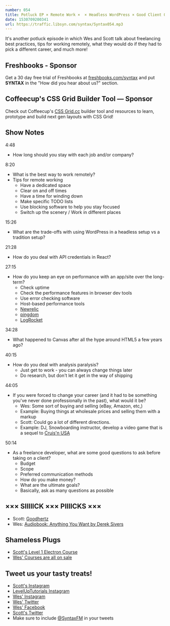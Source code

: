 ```yaml
---
number: 054
title: Potluck EP × Remote Work ×  × Headless WordPress × Good Client Questions × Alternate Careers × React API Credentials
date: 1530709200341
url: https://traffic.libsyn.com/syntax/Syntax054.mp3
---
```


It's another potluck episode in which Wes and Scott talk about freelancing best practices, tips for working remotely, what they would do if they had to pick a different career, and much more! 

## Freshbooks - Sponsor

Get a 30 day free trial of Freshbooks at [freshbooks.com/syntax](https://freshbooks.com/syntax) and put **SYNTAX** in the "How did you hear about us?" section.

## Coffeecup's CSS Grid Builder Tool — Sponsor

Check out Coffeecup's [CSS Grid.cc](https://cssgrid.cc/) builder tool and resources to learn, prototype and build next gen layouts with CSS Grid!

## Show Notes

4:48

* How long should you stay with each job and/or company?

8:20

* What is the best way to work remotely?
* Tips for remote working
  * Have a dedicated space
  * Clear on and off times
  * Have a time for winding down
  * Make specific TODO lists
  * Use blocking software to help you stay focused
  * Switch up the scenery / Work in different places

15:26

* What are the trade-offs with using WordPress in a headless setup vs a tradition setup?

21:28

* How do you deal with API credentials in React?

27:15

* How do you keep an eye on performance with an app/site over the long-term?
  * Check uptime
  * Check the performance features in browser dev tools
  * Use error checking software
  * Host-based performance tools
  * [Newrelic](https://newrelic.com/)
  * [pingdom](https://www.pingdom.com/)
  * [LogRocket](https://logrocket.com/)

34:28

* What happened to Canvas after all the hype around HTML5 a few years ago?

40:15

* How do you deal with analysis paralysis?
  * Just get to work - you can always change things later
  * Do research, but don't let it get in the way of shipping

44:05

* If you were forced to change your career (and it had to be something you've never done professionally in the past), what would it be?
  * Wes: Some sort of buying and selling (eBay, Amazon, etc,)
  * Example: Buying things at wholesale prices and selling them with a markup
  * Scott: Could go a lot of different directions. 
  * Example: DJ, Snowboarding instructor, develop a video game that is a sequel to [Cruis'n USA](https://en.wikipedia.org/wiki/Cruis%27n_USA)

50:14

* As a freelance developer, what are some good questions to ask before taking on a client?
  * Budget
  * Scope
  * Preferred communication methods
  * How do you make money?
  * What are the ultimate goals?
  * Basically, ask as many questions as possible

## ××× SIIIIICK ××× PIIIICKS ×××

* Scott: [Goodhertz](https://goodhertz.co/)
* Wes: [Audiobook: Anything You Want by Derek Sivers](https://www.audible.com/pd/Bios-Memoirs/Anything-You-Want-Audiobook/B00563HS4C)

## Shameless Plugs

* [Scott's Level 1 Electron Course](https://LevelUpTutorials.com/pro)
* [Wes' Courses are all on sale](https://wesbos.com/courses)

## Tweet us your tasty treats!

* [Scott's Instagram](https://www.instagram.com/stolinski/)
* [LevelUpTutorials Instagram](https://www.instagram.com/LevelUpTutorials/)
* [Wes' Instagram](https://www.instagram.com/wesbos/)
* [Wes' Twitter](https://twitter.com/wesbos)
* [Wes' Facebook](https://www.facebook.com/wesbos.developer)
* [Scott's Twitter](https://twitter.com/stolinski)
* Make sure to include [@SyntaxFM](https://twitter.com/SyntaxFM) in your tweets
